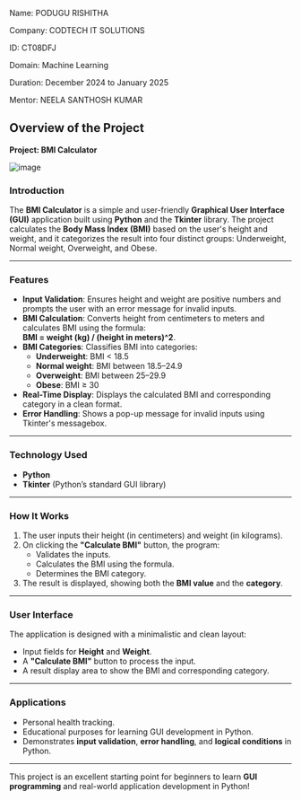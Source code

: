Name: PODUGU RISHITHA

Company: CODTECH IT SOLUTIONS

ID: CT08DFJ

Domain: Machine Learning

Duration: December 2024 to January 2025

Mentor: NEELA SANTHOSH KUMAR

## **Overview of the Project**

**Project: BMI Calculator**  

![image](https://github.com/user-attachments/assets/57dd8d14-6013-4f09-adf1-9b049d193ad3)


### **Introduction**  
The **BMI Calculator** is a simple and user-friendly **Graphical User Interface (GUI)** application built using **Python** and the **Tkinter** library. The project calculates the **Body Mass Index (BMI)** based on the user's height and weight, and it categorizes the result into four distinct groups: Underweight, Normal weight, Overweight, and Obese.  

---

### **Features**  
- **Input Validation**: Ensures height and weight are positive numbers and prompts the user with an error message for invalid inputs.  
- **BMI Calculation**: Converts height from centimeters to meters and calculates BMI using the formula:  
   **BMI = weight (kg) / (height in meters)^2**.  
-  **BMI Categories**: Classifies BMI into categories:  
   - **Underweight**: BMI < 18.5  
   - **Normal weight**: BMI between 18.5–24.9  
   - **Overweight**: BMI between 25–29.9  
   - **Obese**: BMI ≥ 30  
- **Real-Time Display**: Displays the calculated BMI and corresponding category in a clean format.  
- **Error Handling**: Shows a pop-up message for invalid inputs using Tkinter's messagebox.  

---

### **Technology Used**  
- **Python** 
- **Tkinter** (Python’s standard GUI library)  

---

### **How It Works**  
1. The user inputs their height (in centimeters) and weight (in kilograms).  
2. On clicking the **"Calculate BMI"** button, the program:  
   - Validates the inputs.  
   - Calculates the BMI using the formula.  
   - Determines the BMI category.  
3. The result is displayed, showing both the **BMI value** and the **category**.  

---

### **User Interface**  
The application is designed with a minimalistic and clean layout:  
- Input fields for **Height** and **Weight**.  
- A **"Calculate BMI"** button to process the input.  
- A result display area to show the BMI and corresponding category.  

---

### **Applications**  
- Personal health tracking.  
- Educational purposes for learning GUI development in Python.  
- Demonstrates **input validation**, **error handling**, and **logical conditions** in Python.  

---

This project is an excellent starting point for beginners to learn **GUI programming** and real-world application development in Python! 
